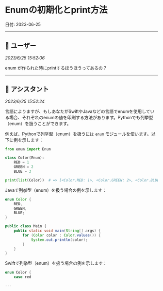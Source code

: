 # Enumの初期化とprint方法

日付: 2023-06-25

---

## 👤 ユーザー
*2023/6/25 15:52:06*

enum が作られた時にprintするほうほうってあるの？

---

## 🤖 アシスタント
*2023/6/25 15:52:24*

言語によりますが、もしあなたがSwiftやJavaなどの言語でenumを使用している場合、それぞれのenumの値を印刷する方法があります。Pythonでも列挙型（enum）を扱うことができます。

例えば、Pythonで列挙型（enum）を扱うには `enum` モジュールを使います。以下に例を示します：

```python
from enum import Enum

class Color(Enum):
    RED = 1
    GREEN = 2
    BLUE = 3

print(list(Color))  # => [<Color.RED: 1>, <Color.GREEN: 2>, <Color.BLUE: 3>]
```

Javaで列挙型（enum）を扱う場合の例を示します：

```java
enum Color {
    RED,
    GREEN,
    BLUE;
}

public class Main {
    public static void main(String[] args) {
        for (Color color : Color.values()) {
            System.out.println(color);
        }
    }
}
```

Swiftで列挙型（enum）を扱う場合の例を示します：

```swift
enum Color {
    case red

---
